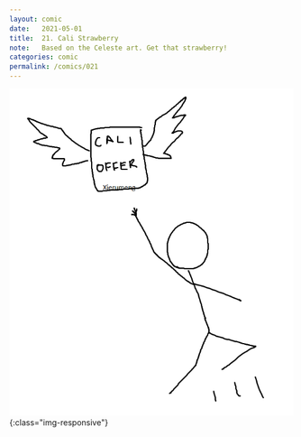 ```yaml
---
layout: comic
date:   2021-05-01
title:  21. Cali Strawberry
note:   Based on the Celeste art. Get that strawberry!
categories: comic
permalink: /comics/021
---
```

![PAGE 021](/comics/021-rqkwi1hj9Am2TO2b-CfYB3WzLyPdBZR2T.png){:class="img-responsive"}
